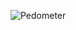 ![Pedometer](https://f9039c3zbh.execute-api.us-east-1.amazonaws.com/dev/count/https:%2F%2Fgithub.com%2FJinhyeokFang%2Fpedometer-server/image.svg)
